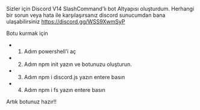 Sizler için Discord V14 SlashCommand'lı bot Altyapısı oluşturdum.
Herhangi bir sorun veya hata ile karşılaşırsanız discord sunucumdan bana ulaşabilirsiniz
https://discord.gg/WSS9XwmSyP

Botu kurmak için 
* 1. Adım powershell'i aç
* 2. Adım npm init yazın ve botunuzu oluşturun.
* 3. Adım npm i discord.js yazın entere basın
* 4. Adım npm i fs yazın entere basın

Artık botunuz hazır!!
